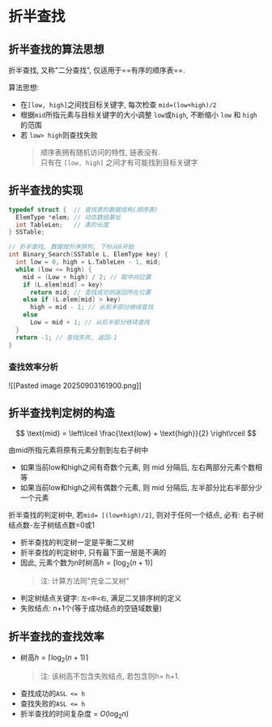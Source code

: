 # 折半查找

## 折半查找的算法思想

折半查找, 又称"二分查找", 仅适用于==有序的顺序表==.

算法思想:

- 在`[low, high]`之间找目标关键字, 每次检查 `mid=(low+high)/2`
- 根据`mid`所指元素与目标关键字的大小调整 `low`或`high`, 不断缩小 `low` 和 `high` 的范围
- 若 `low> high`则查找失败
  > 顺序表拥有随机访问的特性, 链表没有. <BR>
  > 只有在 `[low, high]` 之间才有可能找到目标关键字

## 折半查找的实现

```c
typedef struct {  // 查找表的数据结构(顺序表)
  ElemType *elem; // 动态数组基址
  int TableLen;   // 表的长度
} SSTable;

// 折半查找, 数据按升序排列, 下标从0开始
int Binary_Search(SSTable L, ElemType key) {
  int low = 0, high = L.TableLen - 1, mid;
  while (low <= high) {
    mid = (Low + high) / 2; // 取中间位置
    if (L.elem[mid] = key)
      return mid; // 查找成功则返回所在位置
    else if (L.elem[mid] > key)
      high = mid - 1; // 从前半部分继续查找
    else
      Low = mid + 1; // 从后半部分继续查找
  }
  return -1; // 查找失败, 返回-1
}
```

### 查找效率分析

![[Pasted image 20250903161900.png]]

## 折半查找判定树的构造

$$
\text{mid} = \left\lceil \frac{\text{low} + \text{high}}{2}  \right\rceil
$$

由mid所指元素将原有元素分割到左右子树中

- 如果当前low和high之间有奇数个元素, 则 mid 分隔后, 左右两部分元素个数相等
- 如果当前low和high之间有偶数个元素, 则 mid 分隔后, 左半部分比右半部分少一个元素

折半查找的判定树中, 若`mid= [(low+high)/2]`, 则对于任何一个结点,
必有: 右子树结点数-左子树结点数=0或1

- 折半查找的判定树一定是平衡二叉树
- 折半查找的判定树中, 只有最下面一层是不满的
- 因此, 元素个数为n时树高$h= [\log_2(n + 1)]$
  > 注: 计算方法同"完全二叉树"
- 判定树结点关键字: `左<中<右`, 满足二叉排序树的定义
- 失败结点: n+1个(等于成功结点的空链域数量)

## 折半查找的查找效率

- 树高$h= \lceil \log_2(n + 1) \rceil$
  > 注: 该树高不包含失败结点, 若包含则h= h+1.
- 查找成功的`ASL <= h`
- 查找失败的`ASL <= h`
- 折半查找的时间复杂度 = $O(\log_2 n)$
